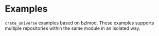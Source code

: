 # Examples

`crate_universe` examples based on bzlmod. These examples supports multiple repositories within the same module in an isolated way.

